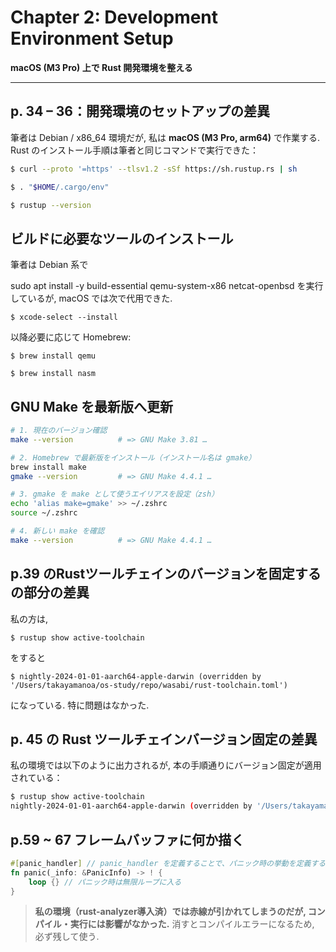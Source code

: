 # Chapter 2: Development Environment Setup  
**macOS (M3 Pro) 上で Rust 開発環境を整える**

---

## p. 34 – 36：開発環境のセットアップの差異

筆者は Debian / x86_64 環境だが, 私は **macOS (M3 Pro, arm64)** で作業する.
Rust のインストール手順は筆者と同じコマンドで実行できた：

```bash
$ curl --proto '=https' --tlsv1.2 -sSf https://sh.rustup.rs | sh

$ . "$HOME/.cargo/env"

$ rustup --version
```

## ビルドに必要なツールのインストール
筆者は Debian 系で

sudo apt install -y build-essential qemu-system-x86 netcat-openbsd
を実行しているが, macOS では次で代用できた.

`$ xcode-select --install`

以降必要に応じて Homebrew:

`$ brew install qemu`   

`$ brew install nasm`       

## GNU Make を最新版へ更新

```bash
# 1. 現在のバージョン確認
make --version          # => GNU Make 3.81 …

# 2. Homebrew で最新版をインストール（インストール名は gmake）
brew install make
gmake --version         # => GNU Make 4.4.1 …

# 3. gmake を make として使うエイリアスを設定（zsh）
echo 'alias make=gmake' >> ~/.zshrc
source ~/.zshrc

# 4. 新しい make を確認
make --version          # => GNU Make 4.4.1 …
```

## p.39 のRustツールチェインのバージョンを固定する　の部分の差異

私の方は,

`$ rustup show active-toolchain`

をすると

`$ nightly-2024-01-01-aarch64-apple-darwin (overridden by '/Users/takayamanoa/os-study/repo/wasabi/rust-toolchain.toml')`

になっている. 特に問題はなかった.

## p. 45 の Rust ツールチェインバージョン固定の差異

私の環境では以下のように出力されるが, 本の手順通りにバージョン固定が適用されている：

```bash
$ rustup show active-toolchain
nightly-2024-01-01-aarch64-apple-darwin (overridden by '/Users/takayamanoa/os-study/repo/wasabi/rust-toolchain.toml')
```

## p.59 \~ 67 フレームバッファに何か描く

```rust
#[panic_handler] // panic_handler を定義することで、パニック時の挙動を定義する
fn panic(_info: &PanicInfo) -> ! {
    loop {} // パニック時は無限ループに入る
}
```

> **私の環境（rust-analyzer導入済）では赤線が引かれてしまうのだが, コンパイル・実行には影響がなかった.**
> 消すとコンパイルエラーになるため, 必ず残して使う.